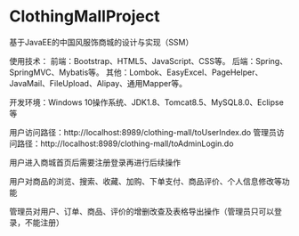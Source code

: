 # ClothingMallProject
基于JavaEE的中国风服饰商城的设计与实现（SSM）

使用技术：
前端：Bootstrap、HTML5、JavaScript、CSS等。
后端：Spring、SpringMVC、Mybatis等。
其他：Lombok、EasyExcel、PageHelper、JavaMail、FileUpload、Alipay、通用Mapper等。

开发环境：Windows 10操作系统、JDK1.8、Tomcat8.5、MySQL8.0、Eclipse等

用户访问路径：http://localhost:8989/clothing-mall/toUserIndex.do
管理员访问路径：http://localhost:8989/clothing-mall/toAdminLogin.do

用户进入商城首页后需要注册登录再进行后续操作

用户对商品的浏览、搜索、收藏、加购、下单支付、商品评价、个人信息修改等功能

管理员对用户、订单、商品、评价的增删改查及表格导出操作（管理员只可以登录，不能注册）
